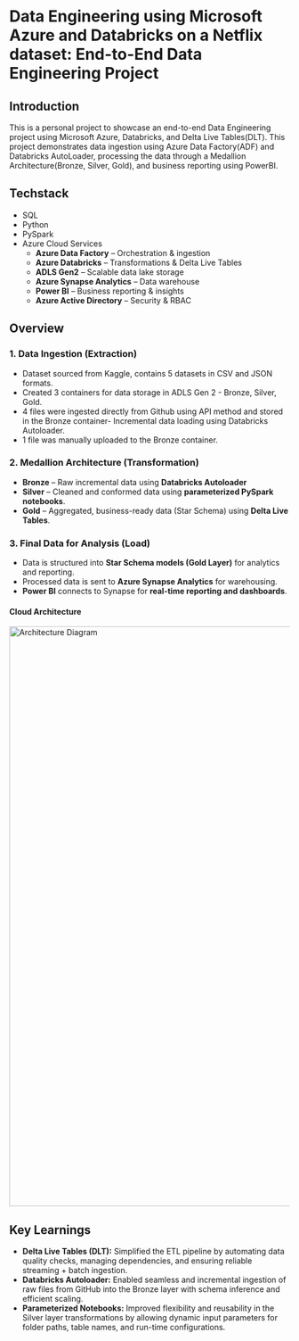# Data Engineering using Microsoft Azure and Databricks on a Netflix dataset: End-to-End Data Engineering Project
## Introduction
This is a personal project to showcase an end-to-end Data Engineering project using Microsoft Azure, Databricks, and Delta Live Tables(DLT). This project demonstrates data ingestion using Azure Data Factory(ADF) and Databricks AutoLoader, processing the data through a Medallion Architecture(Bronze, Silver, Gold), and business reporting using PowerBI.
## Techstack
* SQL
* Python
* PySpark
* Azure Cloud Services
  * **Azure Data Factory** – Orchestration & ingestion  
  * **Azure Databricks** – Transformations & Delta Live Tables  
  * **ADLS Gen2** – Scalable data lake storage  
  * **Azure Synapse Analytics** – Data warehouse  
  * **Power BI** – Business reporting & insights
  * **Azure Active Directory** – Security & RBAC   
## Overview
### 1. Data Ingestion (Extraction)
* Dataset sourced from Kaggle, contains 5 datasets in CSV and JSON formats.
* Created 3 containers for data storage in ADLS Gen 2 - Bronze, Silver, Gold.
* 4 files were ingested directly from Github using API method and stored in the Bronze container- Incremental data loading using Databricks Autoloader.
* 1 file was manually uploaded to the Bronze container.
### 2. Medallion Architecture (Transformation)
* **Bronze** – Raw incremental data using **Databricks Autoloader**  
* **Silver** – Cleaned and conformed data using **parameterized PySpark notebooks**. 
* **Gold** – Aggregated, business-ready data (Star Schema) using **Delta Live Tables**. 
### 3. Final Data for Analysis (Load)
* Data is structured into **Star Schema models (Gold Layer)** for analytics and reporting.
* Processed data is sent to **Azure Synapse Analytics** for warehousing.
* **Power BI** connects to Synapse for **real-time reporting and dashboards**.
#### Cloud Architecture
<img width="1742" height="1040" alt="Architecture Diagram" src="https://github.com/user-attachments/assets/9479a16b-fb4a-49c5-bc65-b97d99e7a204" />

## Key Learnings
* **Delta Live Tables (DLT):** Simplified the ETL pipeline by automating data quality checks, managing dependencies, and ensuring reliable streaming + batch ingestion.  
* **Databricks Autoloader:** Enabled seamless and incremental ingestion of raw files from GitHub into the Bronze layer with schema inference and efficient scaling.  
* **Parameterized Notebooks:** Improved flexibility and reusability in the Silver layer transformations by allowing dynamic input parameters for folder paths, table names, and run-time configurations.  

